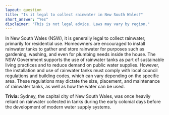 ```yaml
---
layout: question
title: "Is it legal to collect rainwater in New South Wales?"
short_answer: "Yes"
disclaimer: "This is not legal advice. Laws may vary by region."
---
```


In New South Wales (NSW), it is generally legal to collect rainwater, primarily for residential use. Homeowners are encouraged to install rainwater tanks to gather and store rainwater for purposes such as gardening, washing, and even for plumbing needs inside the house. The NSW Government supports the use of rainwater tanks as part of sustainable living practices and to reduce demand on public water supplies. However, the installation and use of rainwater tanks must comply with local council regulations and building codes, which can vary depending on the specific area. These regulations may dictate the size, placement, and maintenance of rainwater tanks, as well as how the water can be used.

**Trivia:** Sydney, the capital city of New South Wales, was once heavily reliant on rainwater collected in tanks during the early colonial days before the development of modern water supply systems.
